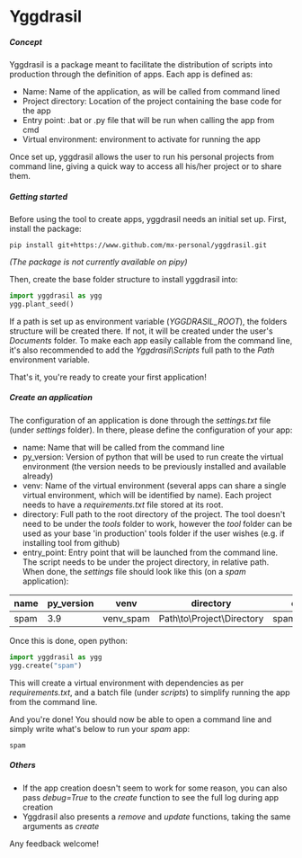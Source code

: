 # Yggdrasil
##### Concept
Yggdrasil is a package meant to facilitate the distribution of scripts into production through the definition of apps.
Each app is defined as:
- Name: Name of the application, as will be called from command lined
- Project directory: Location of the project containing the base code for the app
- Entry point: .bat or .py file that will be run when calling the app from cmd
- Virtual environment: environment to activate for running the app

Once set up, yggdrasil allows the user to run his personal projects from command line, giving a quick way to access all his/her project or to share them.


##### Getting started
Before using the tool to create apps, yggdrasil needs an initial set up.
First, install the package:
```commandline
pip install git+https://www.github.com/mx-personal/yggdrasil.git
```
*(The package is not currently available on pipy)*

Then, create the base folder structure to install yggdrasil into:
```python
import yggdrasil as ygg
ygg.plant_seed()
```
If a path is set up as environment variable (*YGGDRASIL_ROOT*), the folders structure will be created there.
If not, it will be created under the user's *Documents* folder.
To make each app easily callable from the command line, it's also recommended to add the 
*Yggdrasil\Scripts* full path to the *Path* environment variable.

That's it, you're ready to create your first application!

##### Create an application
The configuration of an application is done through the *settings.txt* file (under *settings* folder).
In there, please define the configuration of your app:
- name: Name that will be called from the command line
- py_version: Version of python that will be used to run create the virtual environment
(the version needs to be previously installed and available already)
- venv: Name of the virtual environment (several apps can share a single virtual environment, which will be identified by name).
Each project needs to have a *requirements.txt* file stored at its root.
- directory: Full path to the root directory of the project. The tool doesn't need to be under the *tools* folder to work, however the *tool* folder can be used as
your base 'in production' tools folder if the user wishes (e.g. if installing tool from github)
- entry_point: Entry point that will be launched from the command line. The script needs to be under the project directory, in relative path.
When done, the *settings* file should look like this (on a *spam* application):

| name         | py_version | venv    | directory               | entry_point       |
|--------------|------------|---------|-------------------------|-------------------|
|spam          |3.9         |venv_spam|Path\to\Project\Directory|spam_entry_point.py|

Once this is done, open python:
```python
import yggdrasil as ygg
ygg.create("spam")
```
This will create a virtual environment with dependencies as per *requirements.txt*, and a batch file (under *scripts*)
to simplify running the app from the command line.

And you're done! You should now be able to open a command line and simply write what's below to run your *spam* app:
```commandline
spam
```

##### Others
- If the app creation doesn't seem to work for some reason, you can also pass *debug=True* to the *create* function to see the full log during app creation
- Yggdrasil also presents a *remove* and *update* functions, taking the same arguments as *create*


Any feedback welcome!